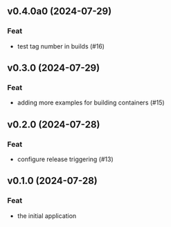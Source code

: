 ## v0.4.0a0 (2024-07-29)

### Feat

- test tag number in builds (#16)

## v0.3.0 (2024-07-29)

### Feat

- adding more examples for building containers (#15)

## v0.2.0 (2024-07-28)

### Feat

- configure release triggering (#13)

## v0.1.0 (2024-07-28)

### Feat

- the initial application
